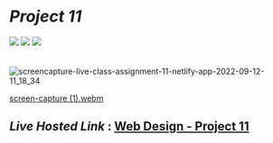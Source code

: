 # _Project 11_

<img src="https://img.shields.io/badge/Project%211-Website-brightgreen">&nbsp;<img src="https://img.shields.io/badge/Used-HTML5-orange">&nbsp;<img src="https://img.shields.io/badge/Used-CSS3-blue">
<br><br><br>
![screencapture-live-class-assignment-11-netlify-app-2022-09-12-11_18_34](https://user-images.githubusercontent.com/91872149/189582204-e0fdf284-58f3-4ecd-ad9c-09b9f993c733.png)



[screen-capture (1).webm](https://user-images.githubusercontent.com/91872149/189581756-2fb4ae90-8ce7-4f3e-8711-57769aa8a4f8.webm)



## _Live Hosted Link_ : [Web Design - Project 11](https://live-class-assignment-11.netlify.app/)

